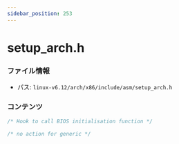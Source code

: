 ```yaml
---
sidebar_position: 253
---
```

# setup_arch.h

### ファイル情報

- パス: `linux-v6.12/arch/x86/include/asm/setup_arch.h`

### コンテンツ

```h
/* Hook to call BIOS initialisation function */

/* no action for generic */

```
